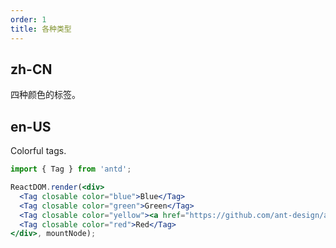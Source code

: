 ```yaml
---
order: 1
title: 各种类型
---
```


## zh-CN

四种颜色的标签。

## en-US
Colorful tags.

````jsx
import { Tag } from 'antd';

ReactDOM.render(<div>
  <Tag closable color="blue">Blue</Tag>
  <Tag closable color="green">Green</Tag>
  <Tag closable color="yellow"><a href="https://github.com/ant-design/ant-design/issues/1862">Yellow</a></Tag>
  <Tag closable color="red">Red</Tag>
</div>, mountNode);
````
